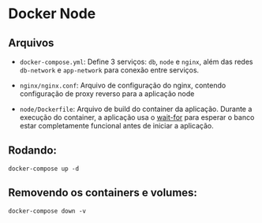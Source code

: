 # Docker Node


## Arquivos 

- `docker-compose.yml`: Define 3 serviços: `db`, `node` e `nginx`, além das redes `db-network` e `app-network` para conexão entre serviços. 

- `nginx/nginx.conf`: Arquivo de configuração do nginx, contendo configuração de proxy reverso para a aplicação node

- `node/Dockerfile`: Arquivo de build do container da aplicação. Durante a execução do container, a aplicação usa o [wait-for](https://raw.githubusercontent.com/eficode/wait-for/v2.2.3/wait-for) para esperar o banco estar completamente funcional antes de iniciar a aplicação.

## Rodando:

```
docker-compose up -d
```

## Removendo os containers e volumes:

```
docker-compose down -v
```
